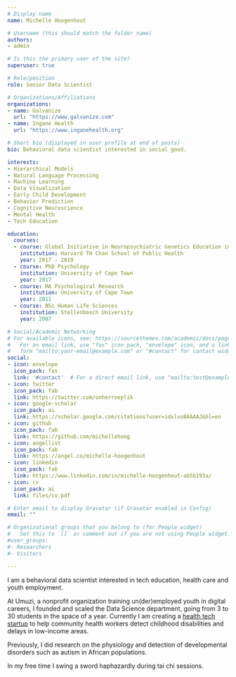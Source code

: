 ```yaml
---
# Display name
name: Michelle Hoogenhout

# Username (this should match the folder name)
authors:
- admin

# Is this the primary user of the site?
superuser: true

# Role/position
role: Senior Data Scientist

# Organizations/Affiliations
organizations:
- name: Galvanize
  url: "https://www.galvanize.com"
- name: Ingane Health
  url: "https://www.inganehealth.org"

# Short bio (displayed in user profile at end of posts)
bio: Behavioral data scientist interested in social good.

interests:
- Hierarchical Models
- Natural Language Processing
- Machine Learning
- Data Visualization
- Early Child Development
- Behavior Prediction
- Cognitive Neuroscience
- Mental Health
- Tech Education

education:
  courses:
  - course: Global Initiative in Neuropsychiatric Genetics Education in Research
    institution: Harvard TH Chan School of Public Health
    year: 2017 - 2019
  - course: PhD Psychology
    institution: University of Cape Town
    year: 2017
  - course: MA Psychological Research
    institution: University of Cape Town
    year: 2011
  - course: BSc Human Life Sciences
    institution: Stellenbosch University
    year: 2007

# Social/Academic Networking
# For available icons, see: https://sourcethemes.com/academic/docs/page-builder/#icons
#   For an email link, use "fas" icon pack, "envelope" icon, and a link in the
#   form "mailto:your-email@example.com" or "#contact" for contact widget.
social:
- icon: envelope
  icon_pack: fas
  link: '#contact'  # For a direct email link, use "mailto:test@example.org".
- icon: twitter
  icon_pack: fab
  link: https://twitter.com/onherroeplik
- icon: google-scholar
  icon_pack: ai
  link: https://scholar.google.com/citations?user=idxlvo8AAAAJ&hl=en
- icon: github
  icon_pack: fab
  link: https://github.com/michellehoog
- icon: angellist
  icon_pack: fab
  link: https://angel.co/michelle-hoogenhout
- icon: linkedin
  icon_pack: fab
  link: https://www.linkedin.com/in/michelle-hoogenhout-ab5b193a/
- icon: cv
  icon_pack: ai
  link: files/cv.pdf

# Enter email to display Gravatar (if Gravatar enabled in Config)
email: ""

# Organizational groups that you belong to (for People widget)
#   Set this to `[]` or comment out if you are not using People widget.
#user_groups:
#- Researchers
#- Visitors

---
```


I am a behavioral data scientist interested in tech education, health care and youth employment.

At Umuzi, a nonprofit organization training un(der)employed youth in digital careers, I founded and scaled the Data Science department, going from 3 to 30 students in the space of a year. Currently I am creating a [health tech startup](https://www.inganehealth.org) to help community health workers detect childhood disabilities and delays in low-income areas.

Previously, I did research on the physiology and detection of developmental disorders such as autism in African populations.

In my free time I swing a sword haphazardly during tai chi sessions.

